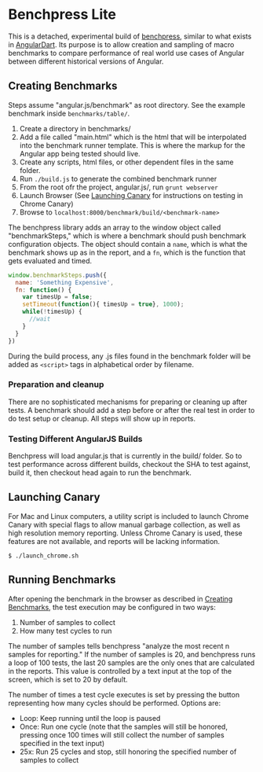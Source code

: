 
# Benchpress Lite

This is a detached, experimental build of
[benchpress](https://github.com/angular/benchpress), similar to what exists in
[AngularDart](https://github.com/angular/angular.dart). Its purpose is to allow creation and
sampling of macro benchmarks to compare performance of real world use cases of Angular
between different historical versions of Angular.

## Creating Benchmarks

Steps assume "angular.js/benchmark" as root directory.
See the example benchmark inside `benchmarks/table/`.

 1. Create a directory in benchmarks/<benchmark-name>
 1. Add a file called "main.html" which is the html that will be interpolated into the benchmark
   runner template. This is where the markup for the Angular app being tested should live.
 1. Create any scripts, html files, or other dependent files in the same folder.
 1. Run `./build.js` to generate the combined benchmark runner
 1. From the root ofr the project, angular.js/, run `grunt webserver`
 1. Launch Browser (See [Launching Canary](#launching-canary) for instructions on testing in Chrome
   Canary)
 1. Browse to `localhost:8000/benchmark/build/<benchmark-name>`

The benchpress library adds an array to the window object called "benchmarkSteps," which is where
a benchmark should push benchmark configuration objects. The object should contain a `name`, which
is what the benchmark shows up as in the report, and a `fn`, which is the function that gets
evaluated and timed.

```javascript
window.benchmarkSteps.push({
  name: 'Something Expensive',
  fn: function() {
    var timesUp = false;
    setTimeout(function(){ timesUp = true}, 1000);
    while(!timesUp) {
      //wait
    }
  }
})
```

During the build process, any .js files found in the benchmark folder will be added as `<script>`
tags in alphabetical order by filename.

### Preparation and cleanup

There are no sophisticated mechanisms for preparing or cleaning up after tests. A benchmark should
add a step before or after the real test in order to do test setup or cleanup. All steps will show
up in reports.

### Testing Different AngularJS Builds

Benchpress will load angular.js that is currently in the build/ folder. So to test performance
across different builds, checkout the SHA to test against, build it, then checkout head again to run
the benchmark.

## Launching Canary

For Mac and Linux computers, a utility script is included to launch Chrome Canary with special
flags to allow manual garbage collection, as well as high resolution memory reporting. Unless
Chrome Canary is used, these features are not available, and reports will be lacking information.

```
$ ./launch_chrome.sh
```

## Running Benchmarks

After opening the benchmark in the browser as described in
[Creating Benchmarks](#creating-benchmarks), the test execution may be configured in two ways:

 1. Number of samples to collect
 1. How many test cycles to run

The number of samples tells benchpress "analyze the most recent n samples for reporting." If the
number of samples is 20, and benchpress runs a loop of 100 tests, the last 20 samples are the only
ones that are calculated in the reports. This value is controlled by a text input at the top of the
screen, which is set to 20 by default.

The number of times a test cycle executes is set by pressing the button representing how many
cycles should be performed. Options are:

 * Loop: Keep running until the loop is paused
 * Once: Run one cycle (note that the samples will still be honored, pressing once 100 times will
   still collect the number of samples specified in the text input)
 * 25x: Run 25 cycles and stop, still honoring the specified number of samples to collect
